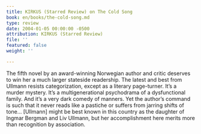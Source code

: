 ```yaml
---
title: KIRKUS (Starred Review) on The Cold Song
book: en/books/the-cold-song.md
type: review
date: 2004-01-05 00:00:00 -0500
attribution: KIRKUS (Starred Review)
file: ''
featured: false
weight: ''

---
```

The fifth novel by an award-winning Norwegian author and critic deserves to win her a much larger stateside readership. The latest and best from Ullmann resists categorization, except as a literary page-turner. It’s a murder mystery. It’s a multigenerational psychodrama of a dysfunctional family. And it’s a very dark comedy of manners. Yet the author’s command is such that it never reads like a pastiche or suffers from jarring shifts of tone… \[Ullmann\] might be best known in this country as the daughter of Ingmar Bergman and Liv Ullmann, but her accomplishment here merits more than recognition by association.